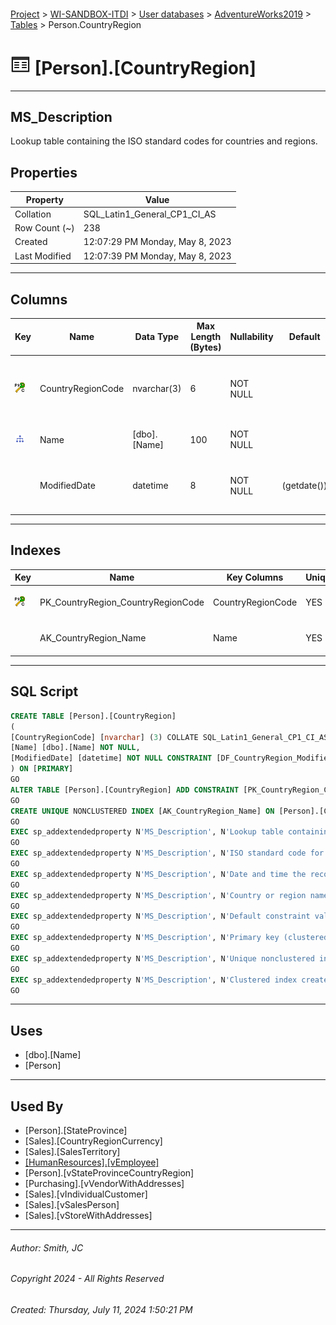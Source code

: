 #### 

[Project](../../../../index.md) > [WI-SANDBOX-ITDI](../../../index.md) > [User databases](../../index.md) > [AdventureWorks2019](../index.md) > [Tables](Tables.md) > Person.CountryRegion

# ![Tables](../../../../Images/Table32.png) [Person].[CountryRegion]

---

## <a name="#description"></a>MS_Description

Lookup table containing the ISO standard codes for countries and regions.

## <a name="#properties"></a>Properties

| Property | Value |
|---|---|
| Collation | SQL_Latin1_General_CP1_CI_AS |
| Row Count (~) | 238 |
| Created | 12:07:29 PM Monday, May 8, 2023 |
| Last Modified | 12:07:39 PM Monday, May 8, 2023 |


---

## <a name="#columns"></a>Columns

| Key | Name | Data Type | Max Length (Bytes) | Nullability | Default | Description |
|---|---|---|---|---|---|---|
| [![Cluster Primary Key PK_CountryRegion_CountryRegionCode: CountryRegionCode](../../../../Images/pkcluster.png)](#indexes) | CountryRegionCode | nvarchar(3) | 6 | NOT NULL |  | _ISO standard code for countries and regions._ |
| [![Indexes AK_CountryRegion_Name](../../../../Images/Index.png)](#indexes) | Name | [dbo].[Name] | 100 | NOT NULL |  | _Country or region name._ |
|  | ModifiedDate | datetime | 8 | NOT NULL | (getdate()) | _Date and time the record was last updated._ |


---

## <a name="#indexes"></a>Indexes

| Key | Name | Key Columns | Unique | Description |
|---|---|---|---|---|
| [![Cluster Primary Key PK_CountryRegion_CountryRegionCode: CountryRegionCode](../../../../Images/pkcluster.png)](#indexes) | PK_CountryRegion_CountryRegionCode | CountryRegionCode | YES | _Primary key (clustered) constraint_ |
|  | AK_CountryRegion_Name | Name | YES | _Unique nonclustered index._ |


---

## <a name="#sqlscript"></a>SQL Script

```sql
CREATE TABLE [Person].[CountryRegion]
(
[CountryRegionCode] [nvarchar] (3) COLLATE SQL_Latin1_General_CP1_CI_AS NOT NULL,
[Name] [dbo].[Name] NOT NULL,
[ModifiedDate] [datetime] NOT NULL CONSTRAINT [DF_CountryRegion_ModifiedDate] DEFAULT (getdate())
) ON [PRIMARY]
GO
ALTER TABLE [Person].[CountryRegion] ADD CONSTRAINT [PK_CountryRegion_CountryRegionCode] PRIMARY KEY CLUSTERED ([CountryRegionCode]) ON [PRIMARY]
GO
CREATE UNIQUE NONCLUSTERED INDEX [AK_CountryRegion_Name] ON [Person].[CountryRegion] ([Name]) ON [PRIMARY]
GO
EXEC sp_addextendedproperty N'MS_Description', N'Lookup table containing the ISO standard codes for countries and regions.', 'SCHEMA', N'Person', 'TABLE', N'CountryRegion', NULL, NULL
GO
EXEC sp_addextendedproperty N'MS_Description', N'ISO standard code for countries and regions.', 'SCHEMA', N'Person', 'TABLE', N'CountryRegion', 'COLUMN', N'CountryRegionCode'
GO
EXEC sp_addextendedproperty N'MS_Description', N'Date and time the record was last updated.', 'SCHEMA', N'Person', 'TABLE', N'CountryRegion', 'COLUMN', N'ModifiedDate'
GO
EXEC sp_addextendedproperty N'MS_Description', N'Country or region name.', 'SCHEMA', N'Person', 'TABLE', N'CountryRegion', 'COLUMN', N'Name'
GO
EXEC sp_addextendedproperty N'MS_Description', N'Default constraint value of GETDATE()', 'SCHEMA', N'Person', 'TABLE', N'CountryRegion', 'CONSTRAINT', N'DF_CountryRegion_ModifiedDate'
GO
EXEC sp_addextendedproperty N'MS_Description', N'Primary key (clustered) constraint', 'SCHEMA', N'Person', 'TABLE', N'CountryRegion', 'CONSTRAINT', N'PK_CountryRegion_CountryRegionCode'
GO
EXEC sp_addextendedproperty N'MS_Description', N'Unique nonclustered index.', 'SCHEMA', N'Person', 'TABLE', N'CountryRegion', 'INDEX', N'AK_CountryRegion_Name'
GO
EXEC sp_addextendedproperty N'MS_Description', N'Clustered index created by a primary key constraint.', 'SCHEMA', N'Person', 'TABLE', N'CountryRegion', 'INDEX', N'PK_CountryRegion_CountryRegionCode'
GO

```


---

## <a name="#uses"></a>Uses

* [dbo].[Name]
* [Person]


---

## <a name="#usedby"></a>Used By

* [Person].[StateProvince]
* [Sales].[CountryRegionCurrency]
* [Sales].[SalesTerritory]
* [[HumanResources].[vEmployee]](../Views/HumanResources_vEmployee.md)
* [Person].[vStateProvinceCountryRegion]
* [Purchasing].[vVendorWithAddresses]
* [Sales].[vIndividualCustomer]
* [Sales].[vSalesPerson]
* [Sales].[vStoreWithAddresses]


---

###### Author:  Smith, JC

###### Copyright 2024 - All Rights Reserved

###### Created: Thursday, July 11, 2024 1:50:21 PM

